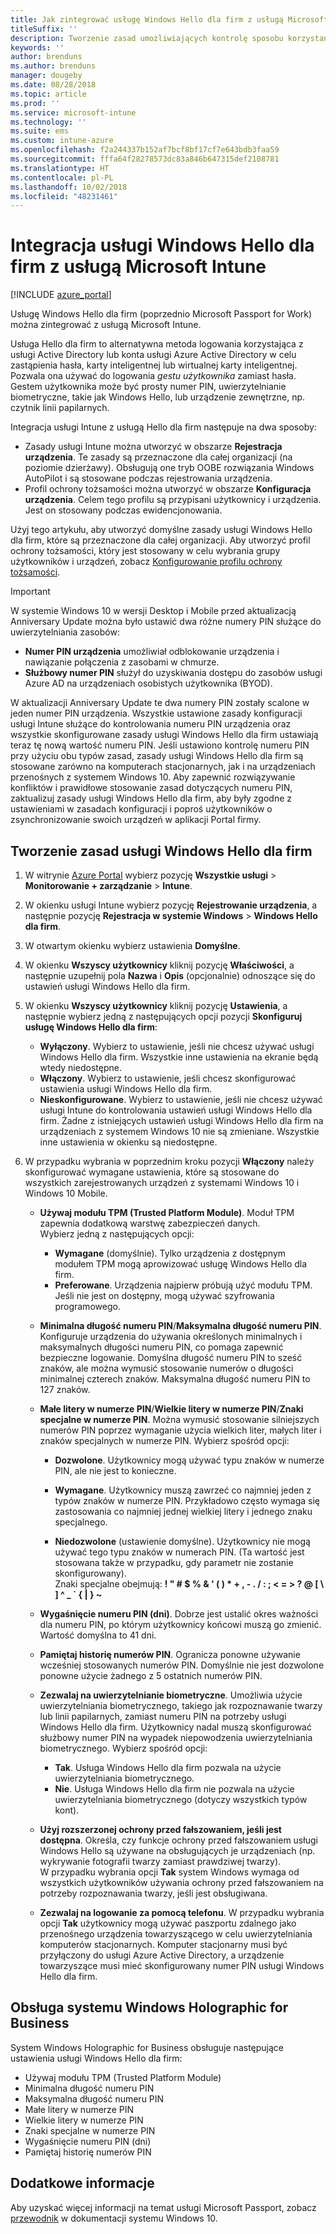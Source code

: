 ```yaml
---
title: Jak zintegrować usługę Windows Hello dla firm z usługą Microsoft Intune
titleSuffix: ''
description: Tworzenie zasad umożliwiających kontrolę sposobu korzystania z funkcji Windows Hello dla firm na urządzeniach zarządzanych.
keywords: ''
author: brenduns
ms.author: brenduns
manager: dougeby
ms.date: 08/28/2018
ms.topic: article
ms.prod: ''
ms.service: microsoft-intune
ms.technology: ''
ms.suite: ems
ms.custom: intune-azure
ms.openlocfilehash: f2a244337b152af7bcf8bf17cf7e643bdb3faa59
ms.sourcegitcommit: fffa64f28278573dc83a846b647315def2108781
ms.translationtype: HT
ms.contentlocale: pl-PL
ms.lasthandoff: 10/02/2018
ms.locfileid: "48231461"
---
```

# <a name="integrate-windows-hello-for-business-with-microsoft-intune"></a>Integracja usługi Windows Hello dla firm z usługą Microsoft Intune


[!INCLUDE [azure_portal](./includes/azure_portal.md)]

Usługę Windows Hello dla firm (poprzednio Microsoft Passport for Work) można zintegrować z usługą Microsoft Intune.

 Usługa Hello dla firm to alternatywna metoda logowania korzystająca z usługi Active Directory lub konta usługi Azure Active Directory w celu zastąpienia hasła, karty inteligentnej lub wirtualnej karty inteligentnej. Pozwala ona używać do logowania *gestu użytkownika* zamiast hasła. Gestem użytkownika może być prosty numer PIN, uwierzytelnianie biometryczne, takie jak Windows Hello, lub urządzenie zewnętrzne, np. czytnik linii papilarnych.

Integracja usługi Intune z usługą Hello dla firm następuje na dwa sposoby:

-   Zasady usługi Intune można utworzyć w obszarze **Rejestracja urządzenia**. Te zasady są przeznaczone dla całej organizacji (na poziomie dzierżawy). Obsługują one tryb OOBE rozwiązania Windows AutoPilot i są stosowane podczas rejestrowania urządzenia. 
-  Profil ochrony tożsamości można utworzyć w obszarze **Konfiguracja urządzenia**. Celem tego profilu są przypisani użytkownicy i urządzenia. Jest on stosowany podczas ewidencjonowania. 

Użyj tego artykułu, aby utworzyć domyślne zasady usługi Windows Hello dla firm, które są przeznaczone dla całej organizacji. Aby utworzyć profil ochrony tożsamości, który jest stosowany w celu wybrania grupy użytkowników i urządzeń, zobacz [Konfigurowanie profilu ochrony tożsamości](identity-protection-configure.md).  

<!--- -   You can store authentication certificates in the Windows Hello for Business key storage provider (KSP). For more information, see [Secure resource access with certificate profiles in Microsoft Intune](secure-resource-access-with-certificate-profiles.md). --->

> [!IMPORTANT]
> W systemie Windows 10 w wersji Desktop i Mobile przed aktualizacją Anniversary Update można było ustawić dwa różne numery PIN służące do uwierzytelniania zasobów:
> - **Numer PIN urządzenia** umożliwiał odblokowanie urządzenia i nawiązanie połączenia z zasobami w chmurze.
> - **Służbowy numer PIN** służył do uzyskiwania dostępu do zasobów usługi Azure AD na urządzeniach osobistych użytkownika (BYOD).
> 
> W aktualizacji Anniversary Update te dwa numery PIN zostały scalone w jeden numer PIN urządzenia.
> Wszystkie ustawione zasady konfiguracji usługi Intune służące do kontrolowania numeru PIN urządzenia oraz wszystkie skonfigurowane zasady usługi Windows Hello dla firm ustawiają teraz tę nową wartość numeru PIN.
> Jeśli ustawiono kontrolę numeru PIN przy użyciu obu typów zasad, zasady usługi Windows Hello dla firm są stosowane zarówno na komputerach stacjonarnych, jak i na urządzeniach przenośnych z systemem Windows 10.
> Aby zapewnić rozwiązywanie konfliktów i prawidłowe stosowanie zasad dotyczących numeru PIN, zaktualizuj zasady usługi Windows Hello dla firm, aby były zgodne z ustawieniami w zasadach konfiguracji i poproś użytkowników o zsynchronizowanie swoich urządzeń w aplikacji Portal firmy.



## <a name="create-a-windows-hello-for-business-policy"></a>Tworzenie zasad usługi Windows Hello dla firm

1. W witrynie [Azure Portal](https://portal.azure.com) wybierz pozycję **Wszystkie usługi** > **Monitorowanie + zarządzanie** > **Intune**.

2. W okienku usługi Intune wybierz pozycję **Rejestrowanie urządzenia**, a następnie pozycję **Rejestracja w systemie Windows** > **Windows Hello dla firm**.

3. W otwartym okienku wybierz ustawienia **Domyślne**.

4. W okienku **Wszyscy użytkownicy** kliknij pozycję **Właściwości**, a następnie uzupełnij pola **Nazwa** i **Opis** (opcjonalnie) odnoszące się do ustawień usługi Windows Hello dla firm.

5. W okienku **Wszyscy użytkownicy** kliknij pozycję **Ustawienia**, a następnie wybierz jedną z następujących opcji pozycji **Skonfiguruj usługę Windows Hello dla firm**:

    - **Wyłączony**. Wybierz to ustawienie, jeśli nie chcesz używać usługi Windows Hello dla firm. Wszystkie inne ustawienia na ekranie będą wtedy niedostępne.
    - **Włączony**. Wybierz to ustawienie, jeśli chcesz skonfigurować ustawienia usługi Windows Hello dla firm.
    - **Nieskonfigurowane**. Wybierz to ustawienie, jeśli nie chcesz używać usługi Intune do kontrolowania ustawień usługi Windows Hello dla firm. Żadne z istniejących ustawień usługi Windows Hello dla firm na urządzeniach z systemem Windows 10 nie są zmieniane. Wszystkie inne ustawienia w okienku są niedostępne.

6. W przypadku wybrania w poprzednim kroku pozycji **Włączony** należy skonfigurować wymagane ustawienia, które są stosowane do wszystkich zarejestrowanych urządzeń z systemami Windows 10 i Windows 10 Mobile.

   - **Używaj modułu TPM (Trusted Platform Module)**. Moduł TPM zapewnia dodatkową warstwę zabezpieczeń danych.<br>Wybierz jedną z następujących opcji:

     - **Wymagane** (domyślnie). Tylko urządzenia z dostępnym modułem TPM mogą aprowizować usługę Windows Hello dla firm.
     - **Preferowane**. Urządzenia najpierw próbują użyć modułu TPM. Jeśli nie jest on dostępny, mogą używać szyfrowania programowego.

   - **Minimalna długość numeru PIN**/**Maksymalna długość numeru PIN**. Konfiguruje urządzenia do używania określonych minimalnych i maksymalnych długości numeru PIN, co pomaga zapewnić bezpieczne logowanie. Domyślna długość numeru PIN to sześć znaków, ale można wymusić stosowanie numerów o długości minimalnej czterech znaków. Maksymalna długość numeru PIN to 127 znaków.

   - **Małe litery w numerze PIN**/**Wielkie litery w numerze PIN**/**Znaki specjalne w numerze PIN**. Można wymusić stosowanie silniejszych numerów PIN poprzez wymaganie użycia wielkich liter, małych liter i znaków specjalnych w numerze PIN. Wybierz spośród opcji:

     - **Dozwolone**. Użytkownicy mogą używać typu znaków w numerze PIN, ale nie jest to konieczne.

     - **Wymagane**. Użytkownicy muszą zawrzeć co najmniej jeden z typów znaków w numerze PIN. Przykładowo często wymaga się zastosowania co najmniej jednej wielkiej litery i jednego znaku specjalnego.

     - **Niedozwolone** (ustawienie domyślne). Użytkownicy nie mogą używać tego typu znaków w numerach PIN. (Ta wartość jest stosowana także w przypadku, gdy parametr nie zostanie skonfigurowany).<br>Znaki specjalne obejmują: **! " # $ % &amp; ' ( ) &#42; + , - . / : ; &lt; = &gt; ? @ [ \ ] ^ _ &#96; { &#124; } ~**

   - **Wygaśnięcie numeru PIN (dni)**. Dobrze jest ustalić okres ważności dla numeru PIN, po którym użytkownicy końcowi muszą go zmienić. Wartość domyślna to 41 dni.

   - **Pamiętaj historię numerów PIN**. Ogranicza ponowne używanie wcześniej stosowanych numerów PIN. Domyślnie nie jest dozwolone ponowne użycie żadnego z 5 ostatnich numerów PIN.

   - **Zezwalaj na uwierzytelnianie biometryczne**. Umożliwia użycie uwierzytelniania biometrycznego, takiego jak rozpoznawanie twarzy lub linii papilarnych, zamiast numeru PIN na potrzeby usługi Windows Hello dla firm. Użytkownicy nadal muszą skonfigurować służbowy numer PIN na wypadek niepowodzenia uwierzytelniania biometrycznego. Wybierz spośród opcji:

     - **Tak**. Usługa Windows Hello dla firm pozwala na użycie uwierzytelniania biometrycznego.
     - **Nie**. Usługa Windows Hello dla firm nie pozwala na użycie uwierzytelniania biometrycznego (dotyczy wszystkich typów kont).

   - **Użyj rozszerzonej ochrony przed fałszowaniem, jeśli jest dostępna**. Określa, czy funkcje ochrony przed fałszowaniem usługi Windows Hello są używane na obsługujących je urządzeniach (np. wykrywanie fotografii twarzy zamiast prawdziwej twarzy).<br>W przypadku wybrania opcji **Tak** system Windows wymaga od wszystkich użytkowników używania ochrony przed fałszowaniem na potrzeby rozpoznawania twarzy, jeśli jest obsługiwana.

   - **Zezwalaj na logowanie za pomocą telefonu**. W przypadku wybrania opcji **Tak** użytkownicy mogą używać paszportu zdalnego jako przenośnego urządzenia towarzyszącego w celu uwierzytelniania komputerów stacjonarnych. Komputer stacjonarny musi być przyłączony do usługi Azure Active Directory, a urządzenie towarzyszące musi mieć skonfigurowany numer PIN usługi Windows Hello dla firm.

## <a name="windows-holographic-for-business-support"></a>Obsługa systemu Windows Holographic for Business

System Windows Holographic for Business obsługuje następujące ustawienia usługi Windows Hello dla firm:

- Używaj modułu TPM (Trusted Platform Module)
- Minimalna długość numeru PIN
- Maksymalna długość numeru PIN
- Małe litery w numerze PIN
- Wielkie litery w numerze PIN
- Znaki specjalne w numerze PIN
- Wygaśnięcie numeru PIN (dni)
- Pamiętaj historię numerów PIN

## <a name="further-information"></a>Dodatkowe informacje
Aby uzyskać więcej informacji na temat usługi Microsoft Passport, zobacz [przewodnik](https://technet.microsoft.com/library/mt589441.aspx) w dokumentacji systemu Windows 10.

